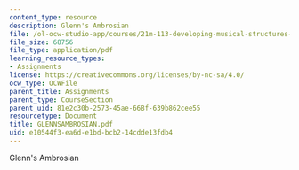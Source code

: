 ```yaml
---
content_type: resource
description: Glenn's Ambrosian
file: /ol-ocw-studio-app/courses/21m-113-developing-musical-structures-fall-2002/e10544f3ea6de1bdbcb214cdde13fdb4_GLENNSAMBROSIAN.pdf
file_size: 68756
file_type: application/pdf
learning_resource_types:
- Assignments
license: https://creativecommons.org/licenses/by-nc-sa/4.0/
ocw_type: OCWFile
parent_title: Assignments
parent_type: CourseSection
parent_uid: 81e2c30b-2573-45ae-668f-639b862cee55
resourcetype: Document
title: GLENNSAMBROSIAN.pdf
uid: e10544f3-ea6d-e1bd-bcb2-14cdde13fdb4
---
```

Glenn's Ambrosian